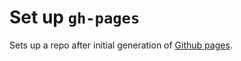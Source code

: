 Set up `gh-pages`
==============

Sets up a repo after initial generation of [Github pages](http://pages.github.com).


